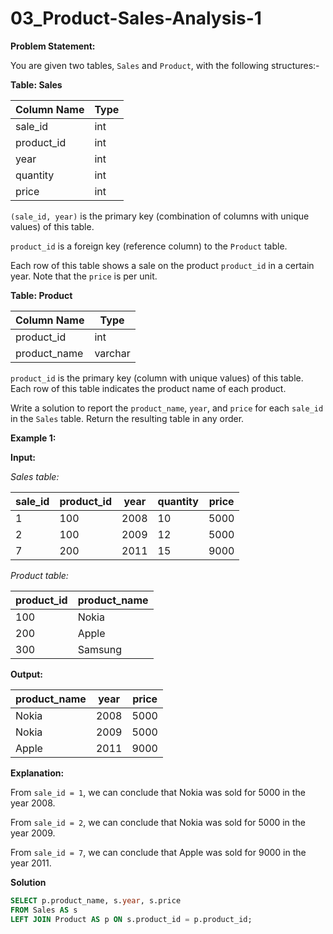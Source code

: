 # 03_Product-Sales-Analysis-1
**Problem Statement:**

You are given two tables, `Sales` and `Product`, with the following structures:-

**Table: Sales**

| Column Name | Type  |
|-------------|-------|
| sale_id     | int   |
| product_id  | int   |
| year        | int   |
| quantity    | int   |
| price       | int   |

`(sale_id, year)` is the primary key (combination of columns with unique values) of this table.

`product_id` is a foreign key (reference column) to the `Product` table.

Each row of this table shows a sale on the product `product_id` in a certain year. Note that the `price` is per unit.

**Table: Product**

| Column Name  | Type    |
|--------------|---------|
| product_id   | int     |
| product_name | varchar |

`product_id` is the primary key (column with unique values) of this table. Each row of this table indicates the product name of each product.

Write a solution to report the `product_name`, `year`, and `price` for each `sale_id` in the `Sales` table. Return the resulting table in any order.

**Example 1:**

**Input:**

*Sales table:*

| sale_id | product_id | year | quantity | price |
|---------|------------|------|----------|-------|
| 1       | 100        | 2008 | 10       | 5000  |
| 2       | 100        | 2009 | 12       | 5000  |
| 7       | 200        | 2011 | 15       | 9000  |

*Product table:*

| product_id | product_name |
|------------|--------------|
| 100        | Nokia        |
| 200        | Apple        |
| 300        | Samsung      |

**Output:**

| product_name | year  | price |
|--------------|-------|-------|
| Nokia        | 2008  | 5000  |
| Nokia        | 2009  | 5000  |
| Apple        | 2011  | 9000  |

**Explanation:**

From `sale_id = 1`, we can conclude that Nokia was sold for 5000 in the year 2008.

From `sale_id = 2`, we can conclude that Nokia was sold for 5000 in the year 2009.

From `sale_id = 7`, we can conclude that Apple was sold for 9000 in the year 2011.


**Solution**

```sql
SELECT p.product_name, s.year, s.price
FROM Sales AS s
LEFT JOIN Product AS p ON s.product_id = p.product_id;
